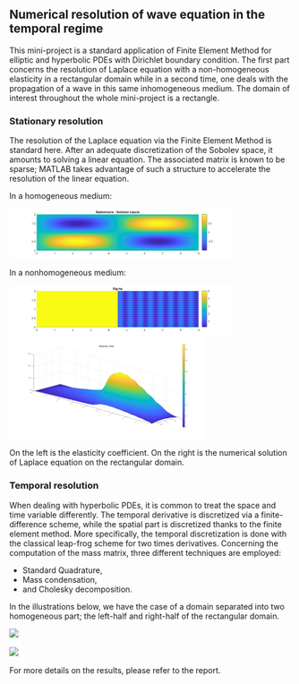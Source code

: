## Numerical resolution of wave equation in the temporal regime

This mini-project is a standard application of Finite Element Method for elliptic and hyperbolic PDEs with Dirichlet boundary condition. The first part concerns the resolution of Laplace equation with a non-homogeneous elasticity in 
a rectangular domain while in a second time, one deals with the propagation of a wave in this same inhomogeneous medium. The domain of interest throughout the whole mini-project is a rectangle.

### Stationary resolution
The resolution of the Laplace equation via the Finite Element Method is standard here. After an adequate discretization of the Sobolev space, it amounts to solving a linear equation. The associated matrix is known to be sparse; MATLAB takes advantage of such a structure to accelerate the resolution of the linear equation. 

In a homogeneous medium:

<img src="img/Solexacte.jpg" alt="drawing" width="400"/>

In a nonhomogeneous medium:

<img src="img/sigma_2.jpg" alt="drawing" width="400"/> <img src="img/Stat2.jpg" alt="drawing" width="350"/>

On the left is the elasticity coefficient. On the right is the numerical solution of Laplace equation on the rectangular domain.


### Temporal resolution
When dealing with hyperbolic PDEs, it is common to treat the space and time variable differently. The temporal derivative is discretized via a finite-difference scheme, while the spatial part is discretized thanks to the finite element method. More specifically, the temporal discretization is done with the classical leap-frog scheme for two times derivatives. Concerning the computation of the mass matrix, three different techniques are employed: 
- Standard Quadrature,
- Mass condensation,
- and Cholesky decomposition.

In the illustrations below, we have the case of a domain separated into two homogeneous part; the left-half and right-half of the rectangular domain.

![](img/Film_Exo_3_Q5.gif)

![](img/Film_Exo_3_Q6.gif)


For more details on the results, please refer to the report.
